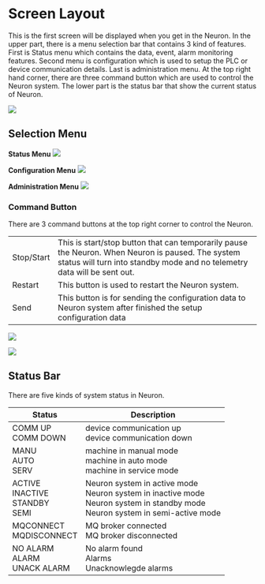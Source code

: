 # Screen Layout 
This is the first screen will be displayed when you get in the Neuron. In the upper part, there is a menu selection bar that contains 3 kind of features. First is Status menu which contains the data, event, alarm monitoring features. Second menu is configuration which is used to setup the PLC or device communication details. Last is administration menu. At the top right hand corner, there are three command button which are used to control the Neuron system. The lower part is the status bar that show the current status of Neuron.

![](./assets/screenlayout.png)

## Selection Menu

**Status Menu**
![](./assets/statusmenu.png)

**Configuration Menu**
![](./assets/configurationmenu.png)

**Administration Menu**
![](./assets/administrationmenu.png)

### Command Button 
There are 3 command buttons at the top right corner to control the Neuron.

<table>
  <tr>
    <td>Stop/Start</td>
    <td>This is start/stop button that can temporarily pause the Neuron. When Neuron is paused. The system status will turn into standby mode and no telemetry data will be sent out.</td>
  </tr>
  <tr>
    <td>Restart</td>
    <td>This button is used to restart the Neuron system.</td>
  </tr>
  <tr>
    <td>Send</td>
    <td>This button is for sending the configuration data to Neuron system after finished the setup configuration data</td>
  </tr>
</table>

![](./assets/commandbutton.png)

![](./assets/commdown.png)

## Status Bar 
There are five kinds of system status in Neuron.

| Status                                | Description                                                                                                                          |
| ------------------------------------- | ------------------------------------------------------------------------------------------------------------------------------------ |
| COMM UP<br>COMM DOWN                  | device communication up<br> device communication down                                                                                |
| MANU<br>AUTO<br>SERV                  | machine in manual mode<br>machine in auto mode<br>machine in service mode                                                            |
| ACTIVE<br>INACTIVE<br>STANDBY<br>SEMI | Neuron system in active mode<br>Neuron system in inactive mode<br>Neuron system in standby mode<br>Neuron system in semi-active mode |
| MQCONNECT<br>MQDISCONNECT             | MQ broker connected<br>MQ broker disconnected                                                                                        |
| NO ALARM<br>ALARM<br>UNACK ALARM      | No alarm found<br>Alarms<br>Unacknowlegde alarms                                                                                     |
